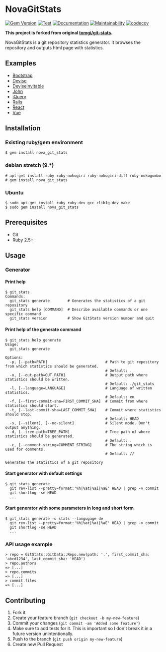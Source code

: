 # NovaGitStats

[![Gem Version](https://badge.fury.io/rb/nova_git_stats.svg)](https://badge.fury.io/rb/nova_git_stats)
[![Test](https://github.com/mishina2228/nova_git_stats/actions/workflows/test.yml/badge.svg)](https://github.com/mishina2228/nova_git_stats/actions/workflows/test.yml)
[![Documentation](https://img.shields.io/badge/docs-rubydoc.info-blue.svg)](https://rubydoc.info/gems/nova_git_stats)
[![Maintainability](https://api.codeclimate.com/v1/badges/118cce63cc58fef4ae47/maintainability)](https://codeclimate.com/github/mishina2228/git_stats/maintainability)
[![codecov](https://codecov.io/gh/mishina2228/nova_git_stats/branch/master/graph/badge.svg?token=532RLO5L7A)](https://codecov.io/gh/mishina2228/nova_git_stats)

**This project is forked from original [tomgi/git-stats](https://github.com/tomgi/git_stats).**

NovaGitStats is a git repository statistics generator.
It browses the repository and outputs html page with statistics.

## Examples

* [Bootstrap](https://mishina2228.github.io/nova_git_stats_sample/bootstrap/)
* [Devise](https://mishina2228.github.io/nova_git_stats_sample/devise/)
* [DeviseInvitable](https://mishina2228.github.io/nova_git_stats_sample/devise_invitable/)
* [John](https://mishina2228.github.io/nova_git_stats_sample/john/)
* [jQuery](https://mishina2228.github.io/nova_git_stats_sample/jquery/)
* [Rails](https://mishina2228.github.io/nova_git_stats_sample/rails/)
* [React](https://mishina2228.github.io/nova_git_stats_sample/react/)
* [Vue](https://mishina2228.github.io/nova_git_stats_sample/vue/)

## Installation

### Existing ruby/gem environment

    $ gem install nova_git_stats

### debian stretch (9.*)

    # apt-get install ruby ruby-nokogiri ruby-nokogiri-diff ruby-nokogumbo
    # gem install nova_git_stats

### Ubuntu

    $ sudo apt-get install ruby ruby-dev gcc zlib1g-dev make
    $ sudo gem install nova_git_stats

## Prerequisites

* Git
* Ruby 2.5+

## Usage

### Generator

#### Print help

    $ git_stats
    Commands:
      git_stats generate        # Generates the statistics of a git repository
      git_stats help [COMMAND]  # Describe available commands or one specific command
      git_stats version         # Show GitStats version number and quit

#### Print help of the generate command

    $ git_stats help generate
    Usage:
      git_stats generate

    Options:
      -p, [--path=PATH]                          # Path to git repository from which statistics should be generated.
                                                 # Default: .
      -o, [--out-path=OUT_PATH]                  # Output path where statistics should be written.
                                                 # Default: ./git_stats
      -l, [--language=LANGUAGE]                  # Language of written statistics.
                                                 # Default: en
      -f, [--first-commit-sha=FIRST_COMMIT_SHA]  # Commit from where statistics should start.
      -t, [--last-commit-sha=LAST_COMMIT_SHA]    # Commit where statistics should stop.
                                                 # Default: HEAD
      -s, [--silent], [--no-silent]              # Silent mode. Don't output anything.
      -d, [--tree-path=TREE_PATH]                # Tree path of where statistics should be generated.
                                                 # Default: .
      -c, [--comment-string=COMMENT_STRING]      # The string which is used for comments.
                                                 # Default: //

    Generates the statistics of a git repository

#### Start generator with default settings

    $ git_stats generate
      git rev-list --pretty=format:'%h|%at|%ai|%aE' HEAD | grep -v commit
      git shortlog -se HEAD
      ...

#### Start generator with some parameters in long and short form

    $ git_stats generate -o stats --langugage de
      git rev-list --pretty=format:'%h|%at|%ai|%aE' HEAD | grep -v commit
      git shortlog -se HEAD
      ...

### API usage example

    > repo = GitStats::GitData::Repo.new(path: '.', first_commit_sha: 'abcd1234', last_commit_sha: 'HEAD')
    > repo.authors
    => [...]
    > repo.commits
    => [...]
    > commit.files
    => [...]

## Contributing

1. Fork it
2. Create your feature branch (`git checkout -b my-new-feature`)
3. Commit your changes (`git commit -am 'Added some feature'`)
4. Make sure to add tests for it. This is important so I don't break it in a future version unintentionally.
5. Push to the branch (`git push origin my-new-feature`)
6. Create new Pull Request
